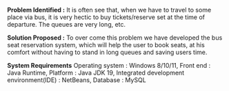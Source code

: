 **Problem Identified :**
It is often see that, when we have to travel to some place via bus, it is very hectic to buy tickets/reserve set at the time of departure. The queues are very long, etc. 

**Solution Proposed :**
To over come this problem we have developed the bus seat reservation system, which will help the user to book seats, at his comfort without having to stand in long queues and saving users time.

**System Requirements**
Operating system : Windows 8/10/11,
Front end : Java Runtime,
Platform : Java JDK 19,
Integrated development environment(IDE) : NetBeans,
Database : MySQL
